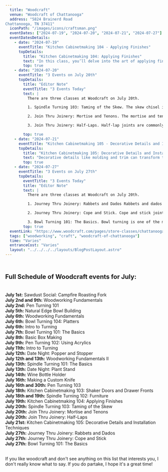 ```yaml
---
  title: "Woodcraft"
  venue: "Woodcraft of Chattanooga"
  address: "5824 Brainerd Road
Chattanooga, TN 37411"
  iconPath: "/images/icons/craftsman.png"
  eventDates: ["2024-07-19", "2024-07-20", "2024-07-21", "2024-07-27"]
  eventDatesDetails:
    - date: "2024-07-19"
      eventTitle: "Kitchen Cabinetmaking 104 - Applying Finishes"
      topDetails:
        title: "Kitchen Cabinetmaking 104: Applying Finishes"
        text: "In this class, you’ll delve into the art of applying finishes to your woodworking projects, a crucial step that not only enhances the appearance of your work but also protects it from wear and tear. Here’s what you can expect to learn about oil finishes, varnishes and polyurethanes, stains and dyes, among other techniques."
        top: true
    - date: "2024-07-20"
      eventTitle: "3 Events on July 20th"
      topDetails:
        title: "Editor Note"
        eventTitle: "3 Events Today"
        text: |
          There are three classes at Woodcraft on July 20th.

          1. Spindle Turning 103: Taming of the Skew. The skew chisel is considered one of the most versatile tools in woodturning but also one of the most challenging to master. This class will focus on safe and effective techniques for using the skew chisel to create detailed and precise spindle work.

          2. Join Thru Joinery: Mortise and Tenons. The mortise and tenon joint is one of the strongest and oldest woodworking joints, used in furniture making for thousands of years. Students will practice creating these joints by hand and machine, ensuring tight fits and structural integrity.

          3. Join Thru Joinery: Half-Laps. Half-lap joints are commonly used in framing, cabinetry, and furniture for their simplicity and strength. The class will cover the different types of half-lap joints and their applications in various woodworking projects.

        top: true
    - date: "2024-07-21"
      eventTitle: "Kitchen Cabinetmaking 105 - Decorative Details and Installation Techniques"
      topDetails:
        title: "Kitchen Cabinetmaking 105: Decorative Details and Installation Techniques"
        text: "Decorative details like molding and trim can transform the look of kitchen cabinets, adding a touch of elegance and personal style. This session will teach students how to add decorative elements and the best practices for installing cabinets securely."
        top: true
    - date: "2024-07-27"
      eventTitle: "3 Events on July 27th"
      topDetails:
        eventTitle: "3 Events Today"
        title: "Editor Note"
        text: |
          There are three classes at Woodcraft on July 20th.

          1. Journey Thru Joinery: Rabbets and Dados Rabbets and dados are essential joints in cabinet and bookshelf construction, providing strong, hidden connections. Participants will learn the precise techniques for cutting these joints using both hand tools and power tools.

          2. Journey Thru Joinery: Cope and Stick. Cope and stick joints are commonly used in frame and panel construction, especially for cabinet doors. This class will demonstrate the process of creating these joints, which involve intricate cutting and fitting for a seamless finish.

          3. Bowl Turning 101: The Basics. Bowl turning is one of the most popular forms of woodturning, allowing for creative expression through shape and wood grain. Beginners will learn the fundamentals of bowl turning, including selecting wood, tool usage, and finishing techniques to create a beautiful, functional bowl.
        top: true
  eventLink: "https://www.woodcraft.com/pages/store-classes/chattanooga"
  tags: ["woodworking", "craft", "woodcraft-of-chattanooga"]
  time: "Varies"
  entranceCost: "Varies"
  layout: "../../../../layouts/BlogPostLayout.astro"
---
```



<br>
<b><p style="font-size: 20px;">Full Schedule of Woodcraft events for July:</p></b>
<br>
<b class="2024-07-01">July 1st:</b> Sawdust Social: Campfire Roasting Fork
<br>
<b class="2024-07-09 2024-07-02">July 2nd and 9th:</b> Woodworking Fundamentals
<br>
<b class="2024-07-02">July 2nd:</b> Pen Turning 101
<br>
<b class="2024-07-05">July 5th:</b> Natural Edge Bowl Building
<br>
<b class="2024-07-06">July 6th:</b> Woodworking Fundamentals
<br>
<b class="2024-07-06">July 6th:</b> Bowl Turning 104: Platters
<br>
<b class="2024-07-06">July 6th:</b> Intro to Turning
<br>
<b class="2024-07-07">July 7th:</b> Bowl Turning 101: The Basics
<br>
<b class="2024-07-08">July 8th:</b> Basic Box Making
<br>
<b class="2024-07-09">July 9th:</b> Pen Turning 102: Using Acrylics
<br>
<b class="2024-07-11">July 11th:</b> Intro to Turning
<br>
<b class="2024-07-12">July 12th:</b> Date Night: Popper and Stopper
<br>
<b class="2024-07-12 2024-07-13">July 12th and 13th:</b> Woodworking Fundamentals II
<br>
<b class="2024-07-13">July 13th:</b> Spindle Turning 101: The Basics
<br>
<b class="2024-07-13">July 13th:</b> Date Night: Plant Stand
<br>
<b class="2024-07-14">July 14th:</b> Wine Bottle Holder
<br>
<b class="2024-07-16">July 16th:</b> Making a Custom Knife
<br>
<b class="2024-07-19 2024-07-30">July 16th and 30th:</b> Pen Turning 103
<br>
<b class="2024-07-18">July 18th:</b> Kitchen Cabinetmaking 103: Shaker Doors and Drawer Fronts
<br>
<b class="2024-07-19 2024-07-18">July 18th and 19th:</b> Spindle Turning 102: Furniture
<br>
<b class="2024-07-19">July 19th:</b> Kitchen Cabinetmaking 104: Applying Finishes
<br>
<b class="2024-07-20">July 20th:</b> Spindle Turning 103: Taming of the Skew
<br>
<b class="2024-07-20">July 20th:</b> Join Thru Joinery: Mortise and Tenons
<br>
<b class="2024-07-20">July 20th:</b> Join Thru Joinery: Half-Laps
<br>
<b class="2024-07-21">July 21st:</b> Kitchen Cabinetmaking 105: Decorative Details and Installation Techniques
<br>
<b class="2024-07-27">July 27th:</b> Journey Thru Joinery: Rabbets and Dados
<br>
<b class="2024-07-27">July 27th:</b> Journey Thru Joinery: Cope and Stick
<br>
<b class="2024-07-27">July 27th:</b> Bowl Turning 101: The Basics
<br><br>

If you like woodcraft and don't see anything on this list that interests you, I don't really know what to say. If you do partake, I hope it's a great time!

<script is:inline>
  let pathSplit = window.location.pathname.split("/");
  let elId = pathSplit[pathSplit.length - 2];
  let els = document.getElementsByClassName(elId);
  
  Array.from(els).forEach((el) => el.classList.add("highlighted-date"));
</script>